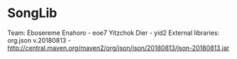 # SongLib
Team:
  Ebosereme Enahoro - eoe7
  Yitzchok Dier - yid2
External libraries:
  org.json v.20180813 - http://central.maven.org/maven2/org/json/json/20180813/json-20180813.jar
